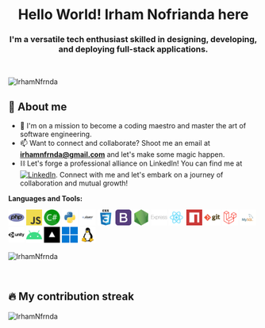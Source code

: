 <h1 align="center">Hello World! Irham Nofrianda here</h1>
<h3 align="center">I'm a versatile tech enthusiast skilled in designing, developing, and deploying full-stack applications.</h3>
<br>
<p align="left"> <img src="https://komarev.com/ghpvc/?username=irhamnfrnda&label=Profile%20views&color=0e75b6&style=flat" alt="IrhamNfrnda" /> </p>

## 📖 About me
- 🚀 I'm on a mission to become a coding maestro and master the art of software engineering.
- 📫 Want to connect and collaborate? Shoot me an email at **irhamnfrnda@gmail.com** and let's make some magic happen.
- ⛓ Let's forge a professional alliance on LinkedIn! You can find me at   <a href="https://www.linkedin.com/in/irhamnfrnda"><img src="https://img.shields.io/badge/LinkedIn-blue?style=flat-square&logo=linkedin" alt="LinkedIn"></a>. Connect with me and let's embark on a journey of collaboration and mutual growth!

**Languages and Tools:**

<code><img height="32" src="https://raw.githubusercontent.com/github/explore/main/topics/php/php.png"></code>
<code><img height="32" src="https://raw.githubusercontent.com/github/explore/main/topics/javascript/javascript.png"></code>
<code><img height="32" src="https://raw.githubusercontent.com/github/explore/main/topics/csharp/csharp.png"></code>
<code><img height="32" src="https://raw.githubusercontent.com/github/explore/main/topics/python/python.png"></code>
<code><img height="32" src="https://raw.githubusercontent.com/github/explore/main/topics/jquery/jquery.png"></code>
<code><img height="32" src="https://raw.githubusercontent.com/github/explore/main/topics/css/css.png"></code>
<code><img height="32" src="https://raw.githubusercontent.com/github/explore/main/topics/bootstrap/bootstrap.png"></code>
<code><img height="32" src="https://raw.githubusercontent.com/github/explore/main/topics/nodejs/nodejs.png"></code>
<code><img height="32" src="https://raw.githubusercontent.com/github/explore/main/topics/express/express.png"></code>
<code><img height="32" src="https://raw.githubusercontent.com/github/explore/main/topics/react/react.png"></code>
<code><img height="32" src="https://raw.githubusercontent.com/github/explore/main/topics/npm/npm.png"></code>
<code><img height="32" src="https://raw.githubusercontent.com/github/explore/main/topics/git/git.png"></code>
<code><img height="32" src="https://raw.githubusercontent.com/github/explore/main/topics/laravel/laravel.png"></code>
<code><img height="32" src="https://raw.githubusercontent.com/github/explore/main/topics/mysql/mysql.png"></code>
<code><img height="32" src="https://raw.githubusercontent.com/github/explore/main/topics/unity/unity.png"></code>
<code><img height="32" src="https://raw.githubusercontent.com/github/explore/main/topics/android/android.png"></code>
<code><img height="32" src="https://raw.githubusercontent.com/github/explore/main/topics/vercel/vercel.png"></code>
<code><img height="32" src="https://raw.githubusercontent.com/github/explore/main/topics/windows/windows.png"></code>
<code><img height="32" src="https://raw.githubusercontent.com/github/explore/main/topics/linux/linux.png"></code>

<p><img align="center" src="https://github-readme-stats.vercel.app/api/top-langs?username=irhamnfrnda&show_icons=true&locale=en&layout=compact" alt="IrhamNfrnda" /></p>

<br>

## 🔥 My contribution streak
<p><img align="center" src="https://github-readme-streak-stats.herokuapp.com?user=IrhamNfrnda&theme=transparent" alt="IrhamNfrnda" /></p>
